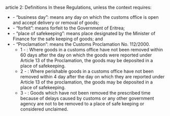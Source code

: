 article 2: Definitions
In these Regulations, unless the context requires: 
<ul>
			<li> - “business day”: means any day on which the customs office is open and accept delivery or removal of goods; <ul>
			</ul></li>			<li> - “forfeit”: means forfeit to the Government of Eritrea; <ul>
			</ul></li>			<li> - “place of safekeeping”: means place designated by the Minister of Finance for the safe keeping of goods; and<ul>
			</ul></li>			<li> - “Proclamation”: means the Customs Proclamation No. 112&#x2F;2000. <ul>
						<li>1 - : Where goods in a customs office have not been removed within 60 days after the day on which the goods were reported under Article 13 of the Proclamation, the goods may be deposited in a place of safekeeping. <ul>
						</ul></li>						<li>2 - : Where perishable goods in a customs office have not been removed within 4 day after the day on which they are reported under Article 13 of the proclamation, the goods may be deposited in a place of safekeeping. <ul>
						</ul></li>						<li>3 - : Goods which have not been removed the prescribed time because of delays caused by customs or any other government agency are not to be removed to a place of safe keeping or considered unclaimed. <ul>
						</ul></li>			</ul></li></ul>